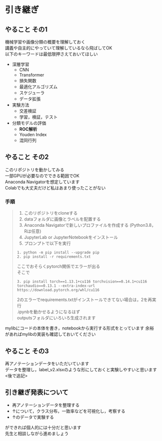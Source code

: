 # 引き継ぎ

## やること その1
機械学習や画像分類の概要を理解しておく  
講義や自主的にやっていて理解しているなら飛ばしてOK  
以下のキーワードは最低限押さえておいてほしい  
- 深層学習
  - CNN
  - Transformer
  - 損失関数
  - 最適化アルゴリズム
  - スケジューラ
  - データ拡張
- 実験方法
  - 交差検証
  - 学習，検証，テスト
- 分類モデルの評価
  - **ROC解析**
  - Youden Index
  - 混同行列

## やること その2
このリポジトリを動かしてみる  
一部GPUが必要なのでできる範囲でOK  
Anaconda Navigatorを想定しています  
Colabでも大丈夫だけど私はあまり使ったことがない  
### 手順
>1. このリポジトリをcloneする
>2. dataフォルダに画像とラベルを配置する
>3. Anaconda Navigatorで新しいプロファイルを作成する (Python3.8，Rは任意)
>4. JupyterLab or JupyterNotebookをインストール
>5. プロンプトで以下を実行
>
>```
>1. python -m pip install --upgrade pip
>2. pip install -r requirements.txt
>```
>ここでおそらくpytorch関係でエラーが出る  
>そこで  
>```
>3. pip install torch==1.13.1+cu116 torchvision==0.14.1+cu116 torchaudio==0.13.1 --extra-index-url https://download.pytorch.org/whl/cu116
>```
>2のエラーでrequirements.txtがインストールできてない場合は，2を再実行  
>.ipynbを動かせるようになるはず  
>outputsフォルダにいろいろ生成されます

mylibにコードの本体を書き，notebookから実行する形式をとっています
余裕があればmylibの実装も確認しておいてください

## やること その3
再アノテーションデータをいただいています  
データを整理し，label_v2.xlsxのような形にしておくと実験しやすいと思います  
<後で追記>

## 引き継ぎ発表について
- 再アノテーションデータを整理する
- ↑について，クラス分布，一致率などを可視化し，考察する
- ↑のデータで実験する
  
ができれば個人的には十分だと思います  
先生と相談しながら進めましょう  
